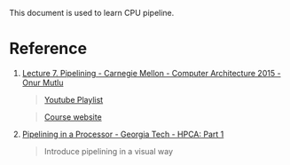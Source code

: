 This document is used to learn CPU pipeline.

# Reference

1. [Lecture 7. Pipelining - Carnegie Mellon - Computer Architecture 2015 - Onur Mutlu](https://www.youtube.com/watch?v=dKXbONPqBNY)

    > [Youtube Playlist](https://www.youtube.com/playlist?list=PL5PHm2jkkXmi5CxxI7b3JCL1TWybTDtKq)

    > [Course website](https://course.ece.cmu.edu/~ece447/s15/doku.php)

2. [Pipelining in a Processor - Georgia Tech - HPCA: Part 1](https://www.youtube.com/watch?v=eVRdfl4zxfI)

    > Introduce pipelining in a visual way
